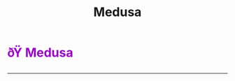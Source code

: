 ﻿---
lang: en-US
title: Medusa
prev:
next:
---

# <font color="#9900cc">ðŸ <b>Medusa</b></font> <Badge text="Utility" type="tip" vertical="middle"/>
---

